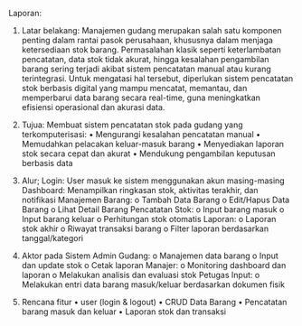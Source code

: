 Laporan: 
1.	Latar belakang:
Manajemen gudang merupakan salah satu komponen penting dalam rantai pasok perusahaan, khususnya dalam menjaga ketersediaan stok barang. Permasalahan klasik seperti keterlambatan pencatatan, data stok tidak akurat, hingga kesalahan pengambilan barang sering terjadi akibat sistem pencatatan manual atau kurang terintegrasi. Untuk mengatasi hal tersebut, diperlukan sistem pencatatan stok berbasis digital yang mampu mencatat, memantau, dan memperbarui data barang secara real-time, guna meningkatkan efisiensi operasional dan akurasi data.
2.	Tujua:
Membuat sistem pencatatan stok pada gudang yang terkomputerisasi:
•	Mengurangi kesalahan pencatatan manual
•	Memudahkan pelacakan keluar-masuk barang
•	Menyediakan laporan stok secara cepat dan akurat
•	Mendukung pengambilan keputusan berbasis data
3.	Alur;
Login: User masuk ke sistem menggunakan akun masing-masing
Dashboard: Menampilkan ringkasan stok, aktivitas terakhir, dan notifikasi
Manajemen Barang:
o	Tambah Data Barang
o	Edit/Hapus Data Barang
o	Lihat Detail Barang
Pencatatan Stok:
o	Input barang masuk
o	Input barang keluar
o	Perhitungan stok otomatis
Laporan:
o	Laporan stok akhir
o	Riwayat transaksi barang
o	Filter laporan berdasarkan tanggal/kategori

4.	 Aktor pada Sistem
Admin Gudang:
o	Manajemen data barang
o	Input dan update stok
o	Cetak laporan
Manajer:
o	Monitoring dashboard dan laporan
o	Melakukan analisis dan evaluasi stok
Petugas Input:
o	Melakukan entri data barang masuk/keluar berdasarkan dokumen fisik
5.	Rencana fitur
•	user (login & logout)
•	CRUD Data Barang
•	Pencatatan barang masuk dan keluar
•	Laporan stok dan transaksi 
